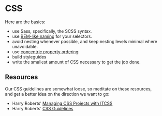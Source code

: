 # CSS

Here are the basics:

* use Sass, specifically, the SCSS syntax.
* use [BEM-like naming](http://cssguidelin.es/#bem-like-naming) for your selectors.
* avoid nesting whenever possible,
  and keep nesting levels minimal where unavoidable.
* use [concentric property ordering](http://rhodesmill.org/brandon/2011/concentric-css/)
* build styleguides
* write the smallest amount of CSS necessary to get the job done.

## Resources

Our CSS guidelines are somewhat loose,
so meditate on these resources,
and get a better idea on the direction we want to go:

* Harry Roberts’ [Managing CSS Projects with ITCSS](https://www.youtube.com/watch?v=1OKZOV-iLj4&list=WL&index=3)
* Harry Roberts’ [CSS Guidelines](http://cssguidelin.es/)
